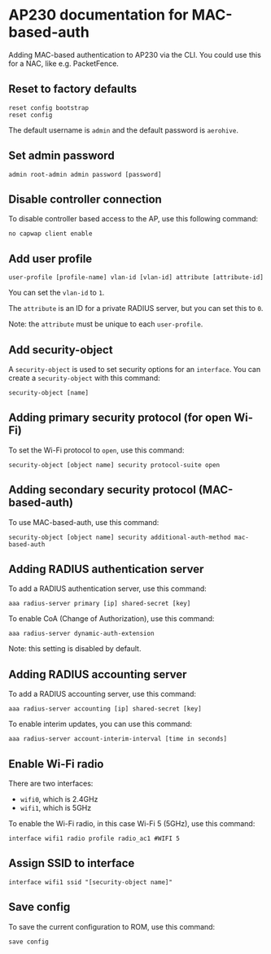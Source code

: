 # AP230 documentation for MAC-based-auth
Adding MAC-based authentication to AP230 via the CLI. You could use this for a NAC, like e.g. PacketFence.
## Reset to factory defaults
 ```
reset config bootstrap
reset config
```
The default username is `admin` and the default password is `aerohive`.
## Set admin password
~~~
admin root-admin admin password [password]
~~~
## Disable controller connection
To disable controller based access to the AP, use this following command:
~~~
no capwap client enable
~~~
## Add user profile
~~~
user-profile [profile-name] vlan-id [vlan-id] attribute [attribute-id]
~~~
You can set the `vlan-id` to `1`.

The `attribute` is an ID for a private RADIUS server, but you can set this to `0`.

Note: the `attribute` must be unique to each `user-profile`.
## Add security-object
A `security-object` is used to set security options for an `interface`. You can create a `security-object` with this command:
~~~
security-object [name]
~~~
## Adding primary security protocol (for open Wi-Fi)
To set the Wi-Fi protocol to `open`, use this command:
~~~
security-object [object name] security protocol-suite open
~~~
## Adding secondary security protocol (MAC-based-auth)
To use MAC-based-auth, use this command:
~~~
security-object [object name] security additional-auth-method mac-based-auth
~~~
## Adding RADIUS authentication server
To add a RADIUS authentication server, use this command:
~~~
aaa radius-server primary [ip] shared-secret [key]
~~~
To enable CoA (Change of Authorization), use this command:
~~~
aaa radius-server dynamic-auth-extension
~~~
Note: this setting is disabled by default.
## Adding RADIUS accounting server
To add a RADIUS accounting server, use this command:
~~~
aaa radius-server accounting [ip] shared-secret [key]
~~~
To enable interim updates, you can use this command:
~~~
aaa radius-server account-interim-interval [time in seconds]
~~~
## Enable Wi-Fi radio
There are two interfaces:
- `wifi0`, which is 2.4GHz
- `wifi1`, which is 5GHz

To enable the Wi-Fi radio, in this case Wi-Fi 5 (5GHz), use this command:
~~~
interface wifi1 radio profile radio_ac1 #WIFI 5
~~~
## Assign SSID to interface
~~~
interface wifi1 ssid "[security-object name]"
~~~
## Save config
To save the current configuration to ROM, use this command:
~~~
save config
~~~
